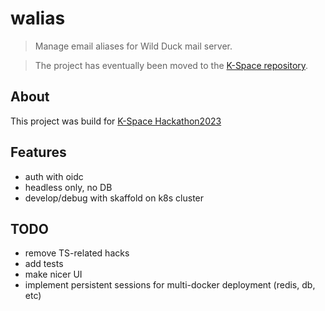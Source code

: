 # walias

> Manage email aliases for Wild Duck mail server.

> The project has eventually been moved to the [K-Space repository](git.k-space.ee/k-space/walias).

## About

This project was build for [K-Space Hackathon2023](https://wiki.k-space.ee/en/hackathon/2023)

## Features
 * auth with oidc
 * headless only, no DB
 * develop/debug with skaffold on k8s cluster

## TODO
 * remove TS-related hacks
 * add tests
 * make nicer UI
 * implement persistent sessions for multi-docker deployment (redis, db, etc)
